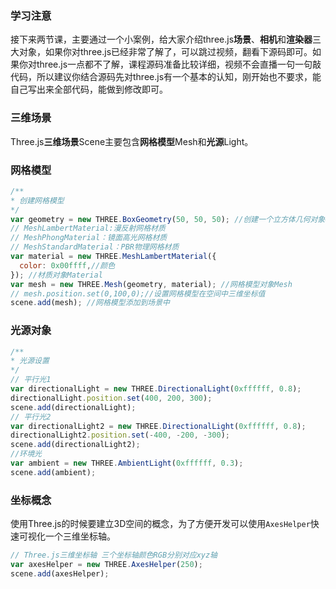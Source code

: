 ### 学习注意

接下来两节课，主要通过一个小案例，给大家介绍three.js**场景**、**相机**和**渲染器**三大对象，如果你对three.js已经非常了解了，可以跳过视频，翻看下源码即可。如果你对three.js一点都不了解，课程源码准备比较详细，视频不会直播一句一句敲代码，所以建议你结合源码先对three.js有一个基本的认知，刚开始也不要求，能自己写出来全部代码，能做到修改即可。

### 三维场景

Three.js**三维场景**Scene主要包含**网格模型**Mesh和**光源**Light。

### 网格模型

```JavaScript
/**
* 创建网格模型
*/
var geometry = new THREE.BoxGeometry(50, 50, 50); //创建一个立方体几何对象Geometry
// MeshLambertMaterial:漫反射网格材质
// MeshPhongMaterial：镜面高光网格材质
// MeshStandardMaterial：PBR物理网格材质
var material = new THREE.MeshLambertMaterial({
  color: 0x00ffff,//颜色
}); //材质对象Material
var mesh = new THREE.Mesh(geometry, material); //网格模型对象Mesh
// mesh.position.set(0,100,0);//设置网格模型在空间中三维坐标值
scene.add(mesh); //网格模型添加到场景中
```
### 光源对象
```JavaScript
/**
* 光源设置
*/
// 平行光1
var directionalLight = new THREE.DirectionalLight(0xffffff, 0.8);
directionalLight.position.set(400, 200, 300);
scene.add(directionalLight);
// 平行光2
var directionalLight2 = new THREE.DirectionalLight(0xffffff, 0.8);
directionalLight2.position.set(-400, -200, -300);
scene.add(directionalLight2);
//环境光
var ambient = new THREE.AmbientLight(0xffffff, 0.3);
scene.add(ambient);

```

### 坐标概念

使用Three.js的时候要建立3D空间的概念，为了方便开发可以使用`AxesHelper`快速可视化一个三维坐标轴。
```JavaScript
// Three.js三维坐标轴 三个坐标轴颜色RGB分别对应xyz轴
var axesHelper = new THREE.AxesHelper(250);
scene.add(axesHelper);
```
